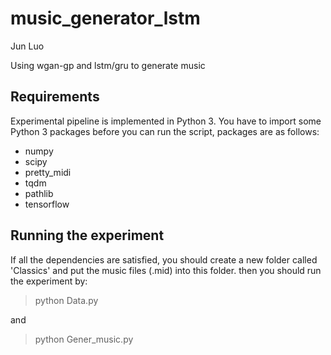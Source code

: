 # music_generator_lstm
Jun Luo

Using wgan-gp and lstm/gru to generate music

## Requirements
Experimental pipeline is implemented in Python 3.
You have to import some Python 3 packages before you can run the script, packages are as follows:
* numpy
* scipy
* pretty_midi
* tqdm
* pathlib
* tensorflow

## Running the experiment
If all the dependencies are satisfied, you should create a new folder called 'Classics' and put the music files (.mid) into this folder.
then you should run the experiment by:
> python Data.py
>
and
> python Gener_music.py
>

